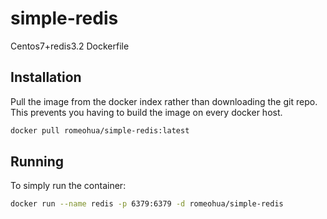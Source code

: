 # simple-redis
Centos7+redis3.2 Dockerfile

## Installation
Pull the image from the docker index rather than downloading the git repo. This prevents you having to build the image on every docker host.
```sh
docker pull romeohua/simple-redis:latest
```


## Running
To simply run the container:
```sh
docker run --name redis -p 6379:6379 -d romeohua/simple-redis
```
